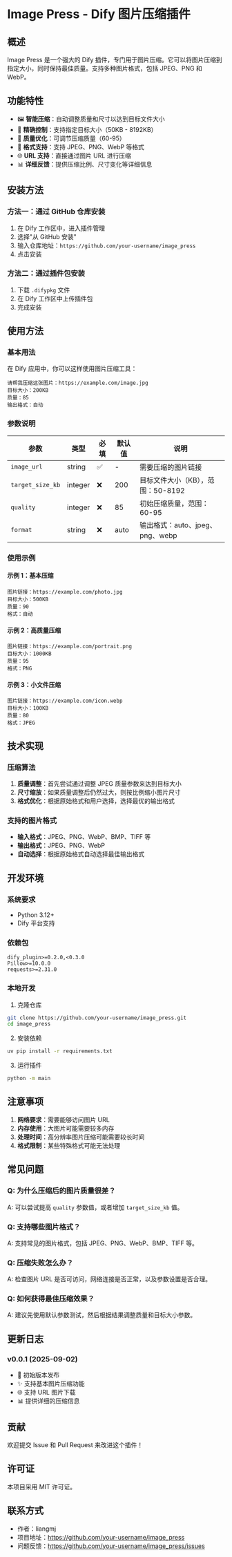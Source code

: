 # Image Press - Dify 图片压缩插件

## 概述

Image Press 是一个强大的 Dify 插件，专门用于图片压缩。它可以将图片压缩到指定大小，同时保持最佳质量。支持多种图片格式，包括 JPEG、PNG 和 WebP。

## 功能特性

- 🖼️ **智能压缩**：自动调整质量和尺寸以达到目标文件大小
- 📏 **精确控制**：支持指定目标大小（50KB - 8192KB）
- 🎯 **质量优化**：可调节压缩质量（60-95）
- 🔄 **格式支持**：支持 JPEG、PNG、WebP 等格式
- 🌐 **URL 支持**：直接通过图片 URL 进行压缩
- 📊 **详细反馈**：提供压缩比例、尺寸变化等详细信息

## 安装方法

### 方法一：通过 GitHub 仓库安装

1. 在 Dify 工作区中，进入插件管理
2. 选择"从 GitHub 安装"
3. 输入仓库地址：`https://github.com/your-username/image_press`
4. 点击安装

### 方法二：通过插件包安装

1. 下载 `.difypkg` 文件
2. 在 Dify 工作区中上传插件包
3. 完成安装

## 使用方法

### 基本用法

在 Dify 应用中，你可以这样使用图片压缩工具：

```
请帮我压缩这张图片：https://example.com/image.jpg
目标大小：200KB
质量：85
输出格式：自动
```

### 参数说明

| 参数 | 类型 | 必填 | 默认值 | 说明 |
|------|------|------|--------|------|
| `image_url` | string | ✅ | - | 需要压缩的图片链接 |
| `target_size_kb` | integer | ❌ | 200 | 目标文件大小（KB），范围：50-8192 |
| `quality` | integer | ❌ | 85 | 初始压缩质量，范围：60-95 |
| `format` | string | ❌ | auto | 输出格式：auto、jpeg、png、webp |

### 使用示例

#### 示例 1：基本压缩
```
图片链接：https://example.com/photo.jpg
目标大小：500KB
质量：90
格式：自动
```

#### 示例 2：高质量压缩
```
图片链接：https://example.com/portrait.png
目标大小：1000KB
质量：95
格式：PNG
```

#### 示例 3：小文件压缩
```
图片链接：https://example.com/icon.webp
目标大小：100KB
质量：80
格式：JPEG
```

## 技术实现

### 压缩算法

1. **质量调整**：首先尝试通过调整 JPEG 质量参数来达到目标大小
2. **尺寸缩放**：如果质量调整后仍然过大，则按比例缩小图片尺寸
3. **格式优化**：根据原始格式和用户选择，选择最优的输出格式

### 支持的图片格式

- **输入格式**：JPEG、PNG、WebP、BMP、TIFF 等
- **输出格式**：JPEG、PNG、WebP
- **自动选择**：根据原始格式自动选择最佳输出格式

## 开发环境

### 系统要求

- Python 3.12+
- Dify 平台支持

### 依赖包

```
dify_plugin>=0.2.0,<0.3.0
Pillow>=10.0.0
requests>=2.31.0
```

### 本地开发

1. 克隆仓库
```bash
git clone https://github.com/your-username/image_press.git
cd image_press
```

2. 安装依赖
```bash
uv pip install -r requirements.txt
```

3. 运行插件
```bash
python -m main
```

## 注意事项

1. **网络要求**：需要能够访问图片 URL
2. **内存使用**：大图片可能需要较多内存
3. **处理时间**：高分辨率图片压缩可能需要较长时间
4. **格式限制**：某些特殊格式可能无法处理

## 常见问题

### Q: 为什么压缩后的图片质量很差？
A: 可以尝试提高 `quality` 参数值，或者增加 `target_size_kb` 值。

### Q: 支持哪些图片格式？
A: 支持常见的图片格式，包括 JPEG、PNG、WebP、BMP、TIFF 等。

### Q: 压缩失败怎么办？
A: 检查图片 URL 是否可访问，网络连接是否正常，以及参数设置是否合理。

### Q: 如何获得最佳压缩效果？
A: 建议先使用默认参数测试，然后根据结果调整质量和目标大小参数。

## 更新日志

### v0.0.1 (2025-09-02)
- 🎉 初始版本发布
- ✨ 支持基本图片压缩功能
- 🌐 支持 URL 图片下载
- 📊 提供详细的压缩信息

## 贡献

欢迎提交 Issue 和 Pull Request 来改进这个插件！

## 许可证

本项目采用 MIT 许可证。

## 联系方式

- 作者：liangmj
- 项目地址：https://github.com/your-username/image_press
- 问题反馈：https://github.com/your-username/image_press/issues



